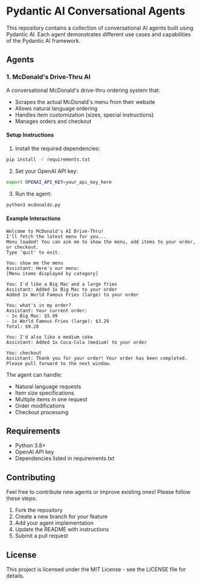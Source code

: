 # Pydantic AI Conversational Agents

This repository contains a collection of conversational AI agents built using Pydantic AI. Each agent demonstrates different use cases and capabilities of the Pydantic AI framework.

## Agents

### 1. McDonald's Drive-Thru AI

A conversational McDonald's drive-thru ordering system that:
- Scrapes the actual McDonald's menu from their website
- Allows natural language ordering
- Handles item customization (sizes, special instructions)
- Manages orders and checkout

#### Setup Instructions

1. Install the required dependencies:
```bash
pip install -r requirements.txt
```

2. Set your OpenAI API key:
```bash
export OPENAI_API_KEY=your_api_key_here
```

3. Run the agent:
```bash
python3 mcdonalds.py
```

#### Example Interactions

```
Welcome to McDonald's AI Drive-Thru!
I'll fetch the latest menu for you...
Menu loaded! You can ask me to show the menu, add items to your order, or checkout.
Type 'quit' to exit.

You: show me the menu
Assistant: Here's our menu:
[Menu items displayed by category]

You: I'd like a Big Mac and a large fries
Assistant: Added 1x Big Mac to your order
Added 1x World Famous Fries (large) to your order

You: what's in my order?
Assistant: Your current order:
- 1x Big Mac: $5.99
- 1x World Famous Fries (large): $3.29
Total: $9.28

You: I'd also like a medium coke
Assistant: Added 1x Coca-Cola (medium) to your order

You: checkout
Assistant: Thank you for your order! Your order has been completed. Please pull forward to the next window.
```

The agent can handle:
- Natural language requests
- Item size specifications
- Multiple items in one request
- Order modifications
- Checkout processing

## Requirements

- Python 3.8+
- OpenAI API key
- Dependencies listed in requirements.txt

## Contributing

Feel free to contribute new agents or improve existing ones! Please follow these steps:

1. Fork the repository
2. Create a new branch for your feature
3. Add your agent implementation
4. Update the README with instructions
5. Submit a pull request

## License

This project is licensed under the MIT License - see the LICENSE file for details. 